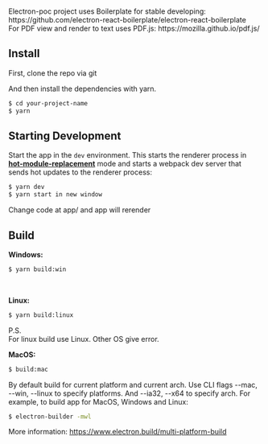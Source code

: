 <br>

<p>
  Electron-poc project uses Boilerplate for stable developing:
  https://github.com/electron-react-boilerplate/electron-react-boilerplate
<br>
  For PDF view and render to text uses PDF.js:
  https://mozilla.github.io/pdf.js/

</p>

## Install

First, clone the repo via git

And then install the dependencies with yarn.

```bash
$ cd your-project-name
$ yarn
```

## Starting Development

Start the app in the `dev` environment. This starts the renderer process in [**hot-module-replacement**](https://webpack.js.org/guides/hmr-react/) mode and starts a webpack dev server that sends hot updates to the renderer process:

```bash
$ yarn dev
$ yarn start in new window
```

Change code at app/ and app will rerender
<br/>

## Build

**Windows:**

```bash
$ yarn build:win
```

<br/>

**Linux:**

```bash
$ yarn build:linux
```

P.S. <br/>
For linux build use Linux. Other OS give error.
<br/>

**MacOS:**

```bash
$ build:mac
```

<p>
By default build for current platform and current arch. Use CLI flags --mac, --win, --linux to specify platforms. And --ia32, --x64 to specify arch.
For example, to build app for MacOS, Windows and Linux:

```bash
$ electron-builder -mwl
```

More information:
https://www.electron.build/multi-platform-build

</p>
